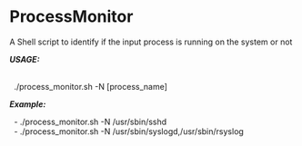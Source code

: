 # ProcessMonitor
A Shell script to identify if the input process is running on the system or not

<em><strong> USAGE: </strong></em><br><br>

&nbsp; ./process_monitor.sh -N [process_name] <br>

<em><strong> Example: </strong></em><br>

&nbsp; - ./process_monitor.sh -N /usr/sbin/sshd <br>
&nbsp; - ./process_monitor.sh -N /usr/sbin/syslogd,/usr/sbin/rsyslog
